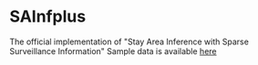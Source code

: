 # SAInfplus
The official implementation of "Stay Area Inference with Sparse Surveillance Information"
Sample data is available [here](https://pan.quark.cn/s/c2c9c9c68272)


